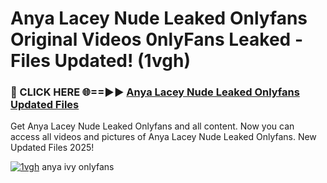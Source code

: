 # Anya Lacey Nude Leaked Onlyfans Original Videos 0nlyFans Leaked - Files Updated! (1vgh)

<h3>🔴 CLICK HERE 🌐==►► <a href="https://tinyurl.com/2wckxsce" rel="nofollow">Anya Lacey Nude Leaked Onlyfans Updated Files</a></h3>

Get Anya Lacey Nude Leaked Onlyfans and all content. Now you can access all videos and pictures of Anya Lacey Nude Leaked Onlyfans. New Updated Files 2025!

[![1vgh](https://i.imgur.com/AFduVYN.gif)](https://tinyurl.com/2wckxsce)
anya ivy onlyfans